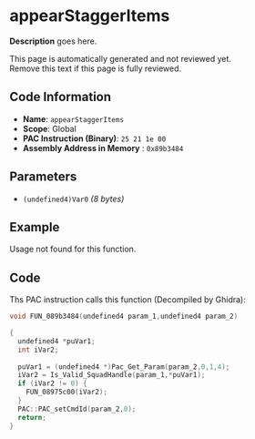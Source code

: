 # appearStaggerItems

**Description** goes here.

This page is automatically generated and not reviewed yet.<br>Remove this text if this page is fully reviewed.

## Code Information

- **Name**: `appearStaggerItems`
- **Scope**: Global
- **PAC Instruction (Binary)**: `25 21 1e 00`
- **Assembly Address in Memory** : `0x89b3484`

## Parameters

- `(undefined4)Var0` *(8 bytes)*

## Example

Usage not found for this function.

## Code

Ths PAC instruction calls this function (Decompiled by Ghidra):

```c
void FUN_089b3484(undefined4 param_1,undefined4 param_2)

{
  undefined4 *puVar1;
  int iVar2;
  
  puVar1 = (undefined4 *)Pac_Get_Param(param_2,0,1,4);
  iVar2 = Is_Valid_SquadHandle(param_1,*puVar1);
  if (iVar2 != 0) {
    FUN_08975c00(iVar2);
  }
  PAC::PAC_setCmdId(param_2,0);
  return;
}
```

